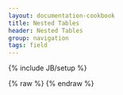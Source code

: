 ```yaml
---
layout: documentation-cookbook
title: Nested Tables
header: Nested Tables
group: navigation
tags: field
---
```

{% include JB/setup %}

<div id="field3"> </div>
{% raw %}
<script type="text/javascript" id="field3-script">
$("#field3").alpaca({
    "data": [{
        "name": "Michael Jordan",
        "bio": "Michael Jeffrey Jordan (born February 17, 1963), also known by his initials, MJ, is an American retired professional basketball player, businessman, and principal owner and chairman of the Charlotte Hornets. Jordan played 15 seasons in the National Basketball Association (NBA) for the Chicago Bulls and Washington Wizards.",
        "attributes": [{
            "name": "sport",
            "value": "basketball"
        }, {
            "name": "height",
            "value": "1.98m"
        }]
    }, {
        "name": "Pele",
        "bio": "Edson Arantes do Nascimento (born 23 October 1940), known as Pelé, is a retired Brazilian professional footballer who played as a forward. He is widely regarded as the greatest football player of all time. Pelé has also been known for connecting the phrase 'The Beautiful Game' with football.",
        "attributes": [{
            "name": "sport",
            "value": "soccer"
        }, {
            "name": "height",
            "value": "1.73m"
        }]
    }, {
        "name": "Wayne Gretzky",
        "bio": "Wayne Douglas Gretzky (born January 26, 1961) is a Canadian former professional ice hockey player and former head coach. He played twenty seasons in the National Hockey League (NHL) for four teams from 1979 to 1999. Nicknamed 'The Great One', he has been called 'the greatest hockey player ever' by many sportswriters, players, and the league itself.",
        "attributes": [{
            "name": "sport",
            "value": "hockey"
        }, {
            "name": "height",
            "value": "1.83m"
        }]
    }],
    "schema": {
        "type": "array",
        "items": {
            "type": "object",
            "properties": {
                "name": {
                    "type": "string"
                },
                "bio": {
                    "type": "string"
                },
                "attributes": {
                    "type": "array",
                    "items": {
                        "type": "object",
                        "properties": {
                            "name": {
                                "type": "string"
                            },
                            "value": {
                                "type": "string"
                            }
                        }
                    }
                }
            }
        }
    },
    "options": {
        "type": "table",
        "label": "Athletes",
        "items": {
            "fields": {
                "name": {
                    "type": "personalname",
                    "label": "Name"
                },
                "bio": {
                    "type": "ckeditor",
                    "label": "Biography",
                    "ckeditor": {
                        "toolbar": [
                            ['Format', 'Font', 'FontSize'],
                            ['Bold', 'Italic', 'Underline', 'StrikeThrough']
                        ]
                    }
                },
                "attributes": {
                    "type": "table",
                    "label": "Attributes",
                    "items": {
                        "fields": {
                            "name": {
                                "type": "text",
                                "label": "Name"
                            },
                            "value": {
                                "type": "text",
                                "label": "Value"
                            }
                        }
                    },
                    "showActionsColumn": true,
                    "actionbar": {
                        "actions": [{
                            "action": "up",
                            "enabled": false
                        }, {
                            "action": "down",
                            "enabled": false
                        }]
                    }
                }
            }
        },
        "datatables": {
            "searching": true
        },
        "form": {
            "buttons": {
                "submit": {
                    "title": "Show JSON",
                    "click": function() {
                        alert(JSON.stringify(this.getValue(), null, "  "));
                    }
                }
            }
        }
    }
});
</script>
{% endraw %}

